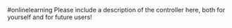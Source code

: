 #onlinelearning
Please include a description of the controller here, both for yourself and for future users!
